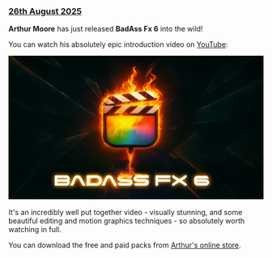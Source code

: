 ### [26th August 2025](/news/20250826)

**Arthur Moore** has just released **BadAss Fx 6** into the wild!

You can watch his absolutely epic introduction video on [YouTube](https://www.youtube.com/watch?v=VFiw1QJKCXM):

[![](/static/baddassfx6.jpg)](https://www.youtube.com/watch?v=VFiw1QJKCXM)

It's an incredibly well put together video - visually stunning, and some beautiful editing and motion graphics techniques - so absolutely worth watching in full.

You can download the free and paid packs from [Arthur's online store](https://arthurmoorefx.sellfy.store).